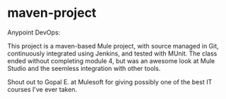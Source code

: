 # maven-project
Anypoint DevOps:

This project is a maven-based Mule project, with source managed in Git, continuously integrated using Jenkins, and tested with MUnit.  The class ended without completing module 4, but was an awesome look at Mule Studio and the seemless integration with other tools.

Shout out to Gopal E. at Mulesoft for giving possibly one of the best IT courses I've ever taken.
